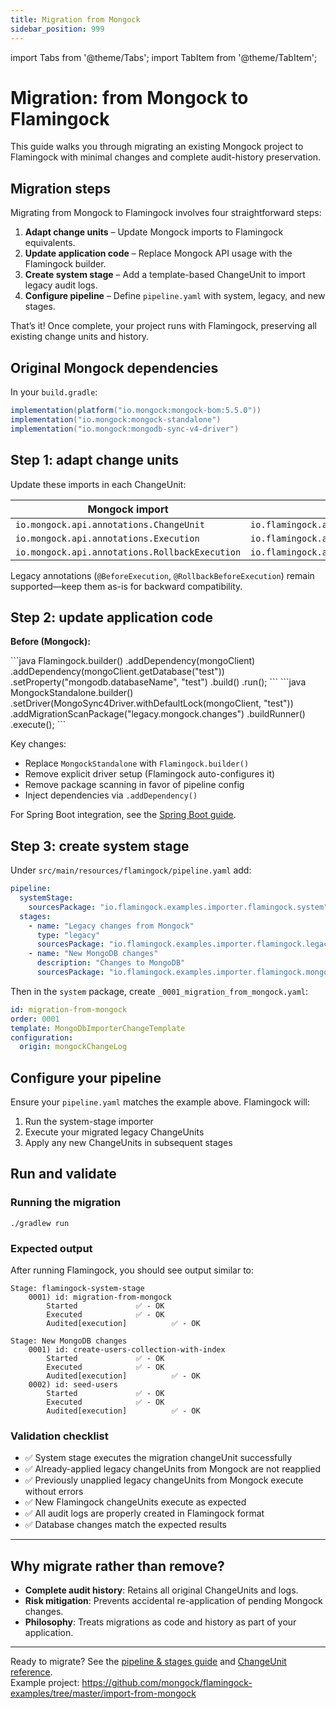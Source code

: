 ```yaml
---
title: Migration from Mongock
sidebar_position: 999
---
```

import Tabs from '@theme/Tabs';
import TabItem from '@theme/TabItem';

# Migration: from Mongock to Flamingock

This guide walks you through migrating an existing Mongock project to Flamingock with minimal changes and complete audit-history preservation.

## Migration steps

Migrating from Mongock to Flamingock involves four straightforward steps:

1. **Adapt change units** – Update Mongock imports to Flamingock equivalents.  
2. **Update application code** – Replace Mongock API usage with the Flamingock builder.  
3. **Create system stage** – Add a template-based ChangeUnit to import legacy audit logs.  
4. **Configure pipeline** – Define `pipeline.yaml` with system, legacy, and new stages.  

That’s it! Once complete, your project runs with Flamingock, preserving all existing change units and history.

## Original Mongock dependencies

In your `build.gradle`:

```groovy
implementation(platform("io.mongock:mongock-bom:5.5.0"))
implementation("io.mongock:mongock-standalone")
implementation("io.mongock:mongodb-sync-v4-driver")
```

## Step 1: adapt change units

Update these imports in each ChangeUnit:

| Mongock import                                 | Flamingock import                                 |
|------------------------------------------------|---------------------------------------------------|
| `io.mongock.api.annotations.ChangeUnit`        | `io.flamingock.api.annotations.ChangeUnit`        |
| `io.mongock.api.annotations.Execution`         | `io.flamingock.api.annotations.Execution`         |
| `io.mongock.api.annotations.RollbackExecution` | `io.flamingock.api.annotations.RollbackExecution` |

Legacy annotations (`@BeforeExecution`, `@RollbackBeforeExecution`) remain supported—keep them as-is for backward compatibility.

## Step 2: update application code

**Before (Mongock):**


<Tabs groupId="migration">
  <TabItem value="flamingock" label="Flamingock(new)" default>
```java
Flamingock.builder()
    .addDependency(mongoClient)
    .addDependency(mongoClient.getDatabase("test"))
    .setProperty("mongodb.databaseName", "test")
    .build()
    .run();
```
  </TabItem>
  <TabItem value="mongock" label="Mongock(legacy)">
```java
MongockStandalone.builder()
    .setDriver(MongoSync4Driver.withDefaultLock(mongoClient, "test"))
    .addMigrationScanPackage("legacy.mongock.changes")
    .buildRunner()
    .execute();
```
  </TabItem>
</Tabs>


Key changes:
- Replace `MongockStandalone` with `Flamingock.builder()`
- Remove explicit driver setup (Flamingock auto-configures it)
- Remove package scanning in favor of pipeline config
- Inject dependencies via `.addDependency()`

For Spring Boot integration, see the [Spring Boot guide](springboot-integration/introduction).

## Step 3: create system stage

Under `src/main/resources/flamingock/pipeline.yaml` add:

```yaml
pipeline:
  systemStage:
    sourcesPackage: "io.flamingock.examples.importer.flamingock.system"
  stages:
    - name: "Legacy changes from Mongock"
      type: "legacy"
      sourcesPackage: "io.flamingock.examples.importer.flamingock.legacy"
    - name: "New MongoDB changes"
      description: "Changes to MongoDB"
      sourcesPackage: "io.flamingock.examples.importer.flamingock.mongodb"
```

Then in the `system` package, create `_0001_migration_from_mongock.yaml`:

```yaml
id: migration-from-mongock
order: 0001
template: MongoDbImporterChangeTemplate
configuration:
  origin: mongockChangeLog
```

## Configure your pipeline

Ensure your `pipeline.yaml` matches the example above. Flamingock will:
1. Run the system-stage importer  
2. Execute your migrated legacy ChangeUnits  
3. Apply any new ChangeUnits in subsequent stages  

## Run and validate

### Running the migration

```shell
./gradlew run
```

### Expected output

After running Flamingock, you should see output similar to:
```
Stage: flamingock-system-stage
	0001) id: migration-from-mongock 
		Started				✅ - OK
		Executed			✅ - OK
		Audited[execution]	        ✅ - OK
	
Stage: New MongoDB changes
	0001) id: create-users-collection-with-index 
		Started				✅ - OK
		Executed			✅ - OK
		Audited[execution]	        ✅ - OK
	0002) id: seed-users 
		Started				✅ - OK
		Executed			✅ - OK
		Audited[execution]	        ✅ - OK
```

### Validation checklist

- ✅ System stage executes the migration changeUnit successfully
- ✅ Already-applied legacy changeUnits from Mongock are not reapplied
- ✅ Previously unapplied legacy changeUnits from Mongock execute without errors
- ✅ New Flamingock changeUnits execute as expected
- ✅ All audit logs are properly created in Flamingock format
- ✅ Database changes match the expected results

---

## Why migrate rather than remove?

- **Complete audit history**: Retains all original ChangeUnits and logs.  
- **Risk mitigation**: Prevents accidental re-application of pending Mongock changes.  
- **Philosophy**: Treats migrations as code and history as part of your application.  

---

Ready to migrate? See the [pipeline & stages guide](client-configuration/pipeline-and-stages) and [ChangeUnit reference](change-units).  
Example project: https://github.com/mongock/flamingock-examples/tree/master/import-from-mongock
